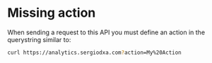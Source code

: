 # Missing action

When sending a request to this API you must define an action in the querystring similar to:

```bash
curl https://analytics.sergiodxa.com?action=My%20Action
```